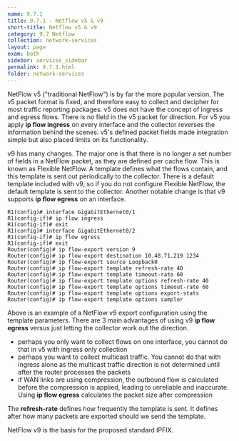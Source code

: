 ```yaml
---
name: 9.7.1
title: 9.7.1 - Netflow v5 & v9
short-title: Netflow v5 & v9
category: 9.7 Netflow
collection: network-services
layout: page
exam: both
sidebar: services_sidebar
permalink: 9.7.1.html
folder: network-services
---
```

NetFlow v5 ("traditional NetFlow") is by far the more popular version. The v5 packet format is fixed, and therefore easy to collect and decipher for most traffic reporting packages.  v5 does not have the concept of ingress and egress flows. There is no field in the v5 packet for direction. For v5 you apply **ip flow ingress** on every interface and the collector reverses the information behind the scenes. v5's defined packet fields made integration simple but also placed limits on its functionality.

v9 has many changes. The major one is that there is no longer a set number of fields in a NetFlow packet, as they are defined per cache flow. This is known as Flexible NetFlow. A template defines what the flows contain, and this template is sent out periodically to the collector. There is a default template included with v9, so if you do not configure Flexible NetFlow, the default template is sent to the collector. Another notable change is that v9 supports **ip flow egress** on an interface.
```
R1(config)# interface GigabitEthernet0/1
R1(config-if)# ip flow ingress
R1(config-if)# exit
R1(config)# interface GigabitEthernet0/2
R1(config-if)# ip flow egress
R1(config-if)# exit
Router(config)# ip flow-export version 9
Router(config)# ip flow-export destination 10.48.71.219 1234
Router(config)# ip flow-export source Loopback0
Router(config)# ip flow-export template refresh-rate 40
Router(config)# ip flow-export template timeout-rate 60
Router(config)# ip flow-export template options refresh-rate 40
Router(config)# ip flow-export template options timeout-rate 60
Router(config)# ip flow-export template options export-stats
Router(config)# ip flow-export template options sampler
```
Above is an example of a NetFlow v9 export configuration using the template parameters. There are 3 main advantages of using v9 **ip flow egress** versus just letting the collector work out the direction.
- perhaps you only want to collect flows on one interface, you cannot do that in v5 with ingress only collection
- perhaps you want to collect multicast traffic. You cannot do that with ingress alone as the multicast traffic direction is not determined until after the router processes the packets
- if WAN links are using compression, the outbound flow is calculated before the compression is applied, leading to unreliable and inaccurate. Using **ip flow egress** calculates the packet size after compression

The **refresh-rate** defines how frequently the template is sent. It defines after how many packets are exported should we send the template.

NetFlow v9 is the basis for the proposed standard IPFIX.